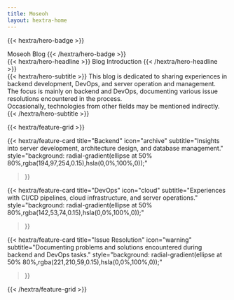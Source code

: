 ```yaml
---
title: Moseoh
layout: hextra-home
---
```


{{< hextra/hero-badge >}}
  <div class="hx-w-2 hx-h-2 hx-rounded-full hx-bg-primary-400"></div>
  <span>Moseoh Blog</span>
{{< /hextra/hero-badge >}}

<div class="hx-mt-6 hx-mb-6">
{{< hextra/hero-headline >}}
  Blog Introduction
{{< /hextra/hero-headline >}}
</div>

<div class="hx-mb-12">
{{< hextra/hero-subtitle >}}
  This blog is dedicated to sharing experiences in backend development, DevOps, and server operation and management.<br/>
  The focus is mainly on backend and DevOps, documenting various issue resolutions encountered in the process.<br/>
  Occasionally, technologies from other fields may be mentioned indirectly.
{{< /hextra/hero-subtitle >}}
</div>

<div class="hx-mt-6"></div>

{{< hextra/feature-grid >}}

{{< hextra/feature-card
title="Backend"
icon="archive"
subtitle="Insights into server development, architecture design, and database management."
style="background: radial-gradient(ellipse at 50% 80%,rgba(194,97,254,0.15),hsla(0,0%,100%,0));"
>}}

{{< hextra/feature-card
title="DevOps"
icon="cloud"
subtitle="Experiences with CI/CD pipelines, cloud infrastructure, and server operations."
style="background: radial-gradient(ellipse at 50% 80%,rgba(142,53,74,0.15),hsla(0,0%,100%,0));"
>}}

{{< hextra/feature-card
title="Issue Resolution"
icon="warning"
subtitle="Documenting problems and solutions encountered during backend and DevOps tasks."
style="background: radial-gradient(ellipse at 50% 80%,rgba(221,210,59,0.15),hsla(0,0%,100%,0));"
>}}

{{< /hextra/feature-grid >}}